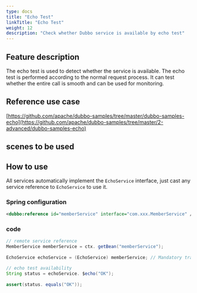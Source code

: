 ```yaml
---
type: docs
title: "Echo Test"
linkTitle: "Echo Test"
weight: 12
description: "Check whether Dubbo service is available by echo test"
---
```


## Feature description
The echo test is used to detect whether the service is available. The echo test is performed according to the normal request process. It can test whether the entire call is smooth and can be used for monitoring.

## Reference use case
[https://github.com/apache/dubbo-samples/tree/master/dubbo-samples-echo](https://github.com/apache/dubbo-samples/tree/master/2-advanced/dubbo-samples-echo)

## scenes to be used

## How to use
All services automatically implement the `EchoService` interface, just cast any service reference to `EchoService` to use it.

### Spring configuration
```xml
<dubbo:reference id="memberService" interface="com.xxx.MemberService" />
```

### code
```java
// remote service reference
MemberService memberService = ctx. getBean("memberService");
 
EchoService echoService = (EchoService) memberService; // Mandatory transformation to EchoService

// echo test availability
String status = echoService. $echo("OK");
 
assert(status. equals("OK"));
```